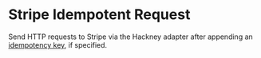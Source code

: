# Stripe Idempotent Request

Send HTTP requests to Stripe via the Hackney adapter after appending an [idempotency key](https://stripe.com/docs/api#idempotent_requests), if specified.
